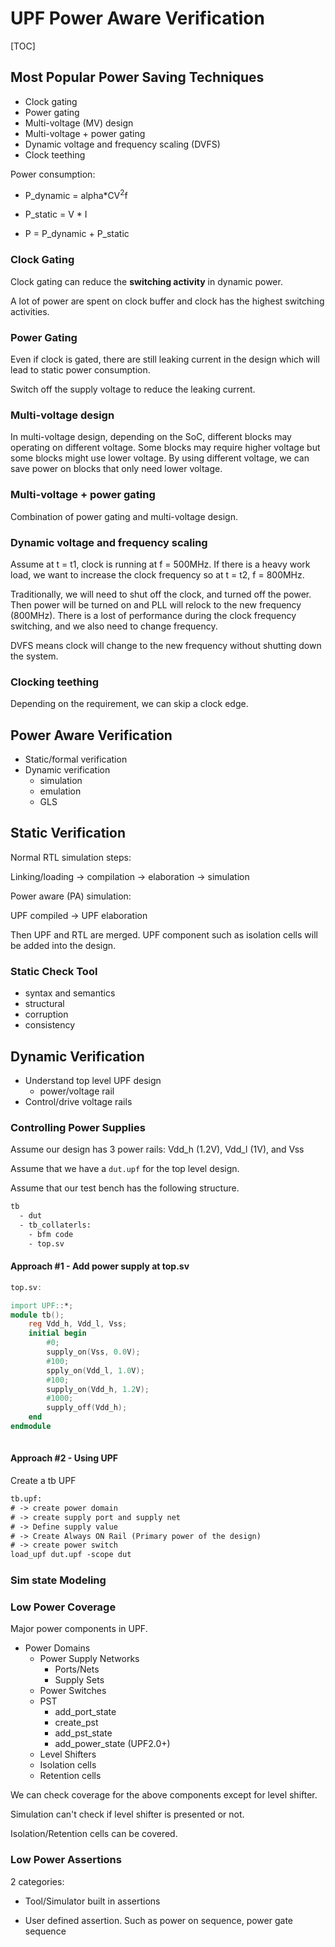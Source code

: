 # UPF Power Aware Verification

[TOC]

## Most Popular Power Saving Techniques

- Clock gating
- Power gating
- Multi-voltage (MV) design
- Multi-voltage + power gating
- Dynamic voltage and frequency scaling (DVFS)
- Clock teething

Power consumption:

- P_dynamic = alpha*CV<sup>2</sup>f

- P_static = V * I

- P = P_dynamic + P_static

### Clock Gating

Clock gating can reduce the **switching activity** in dynamic power. 

A lot of power are spent on clock buffer and clock has the highest switching activities.

### Power Gating

Even if clock is gated, there are still leaking current in the design which will lead to static power consumption.

Switch off the supply voltage to reduce the leaking current.

### Multi-voltage design

In multi-voltage design, depending on the SoC, different blocks may operating on different voltage. Some blocks may require higher voltage but some blocks might use lower voltage. By using different voltage, we can save power on blocks that only need lower voltage.

### Multi-voltage + power gating

Combination of power gating and multi-voltage design.

### Dynamic voltage and frequency scaling

Assume at t = t1, clock is running at f = 500MHz. If there is a heavy work load, we want to increase the clock frequency so at t = t2, f = 800MHz.

Traditionally, we will need to shut off the clock, and turned off the power. Then power will be turned on and PLL will relock to the new frequency (800MHz). There is a lost of performance during the clock frequency switching, and we also need to change frequency.

DVFS means clock will change to the new frequency without shutting down the system.

### Clocking teething

Depending on the requirement, we can skip a clock edge.



## Power Aware Verification

- Static/formal verification
- Dynamic verification
  - simulation
  - emulation
  - GLS

## Static Verification

Normal RTL simulation steps:

Linking/loading -> compilation -> elaboration -> simulation

Power aware (PA) simulation:

UPF compiled -> UPF elaboration

Then UPF and RTL are merged. UPF component such as isolation cells will be added into the design.

### Static Check Tool

- syntax and semantics
- structural
- corruption
- consistency

## Dynamic Verification

- Understand top level UPF design
  - power/voltage rail
- Control/drive voltage rails

### Controlling Power Supplies

Assume our design has 3 power rails: Vdd_h (1.2V), Vdd_l (1V), and Vss

Assume that we have a `dut.upf` for the top level design.

Assume that our test bench has the following structure.

```txt
tb
  - dut
  - tb_collaterls:
  	- bfm code
  	- top.sv
```

#### Approach #1 - Add power supply at top.sv

```verilog
top.sv:

import UPF::*;
module tb();
    reg Vdd_h, Vdd_l, Vss;
    initial begin
        #0;
        supply_on(Vss, 0.0V);
        #100;
        spply_on(Vdd_l, 1.0V);
        #100;
        supply_on(Vdd_h, 1.2V);
        #1000;
        supply_off(Vdd_h);
    end
endmodule
    
```

#### Approach #2 - Using UPF

Create a tb UPF

```txt
tb.upf:
# -> create power domain
# -> create supply port and supply net
# -> Define supply value
# -> Create Always ON Rail (Primary power of the design)
# -> create power switch
load_upf dut.upf -scope dut
```

### Sim state Modeling

### Low Power Coverage

Major power components in UPF.

- Power Domains
  - Power Supply Networks
    - Ports/Nets
    - Supply Sets
  - Power Switches
  - PST
    - add_port_state
    - create_pst
    - add_pst_state
    - add_power_state (UPF2.0+)
  - Level Shifters
  - Isolation cells
  - Retention cells

We can check coverage for the above components except for level shifter. 

Simulation can't check if level shifter is presented or not.

Isolation/Retention cells can be covered. 

### Low Power Assertions

2 categories:

- Tool/Simulator built in assertions

- User defined assertion. Such as power on sequence, power gate sequence
